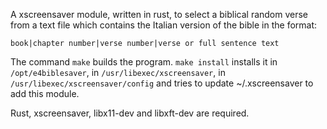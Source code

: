 A xscreensaver module, written in rust, to select a biblical random verse from a text file which contains the Italian version of the bible in the format:

    book|chapter number|verse number|verse or full sentence text

The command `make` builds the program. `make install` installs it in `/opt/e4biblesaver`, in `/usr/libexec/xscreensaver`, in `/usr/libexec/xscreensaver/config` and tries to update ~/.xscreensaver to add this module. 

Rust, xscreensaver, libx11-dev and libxft-dev are required.  
